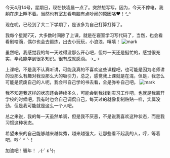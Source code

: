 今天4月14号，星期日，现在快凌晨一点了。突然想写写，因为，今天不停电，我躺在床上睡不着。当然也有室友看电脑有点吵闹的原因咯♥！*^_^*

现在呢，已经到了大二下学期了，是该多为自己打算打算了。

我每个星期7天，大多数时间除了上课，就是在寝室学习写代码了，当然，也会看看剧啥滴，偶尔也会去锻炼，出去小玩玩，小浪浪，嘻嘻！
![mark](http://static.zxinc520.com/blog/20190414/s0cdgfTgWbAt.jpg?imageslim)

虽然吧，我感觉我的每一天过得没那么开心吧，但每一天还是挺忙的，感觉很充实，毕竟能学到很多知识。很有成就感滴。→_→

上课吧，不是我不认真听讲，可能我真的不喜欢这些课程吧，也可能是因为老师讲的没那么有趣对我没那么大的吸引力，总之，感觉我上课就是在混，但是，我怎么可能是荒废自己的人呢，我会带自己学的书去看，全是弥补自己吧。
![mark](http://static.zxinc520.com/blog/20190414/dhCxGsU3Rs57.jpg?imageslim)

我不知道我这样的状态还会持续多久，可能会到我找到实习工作吧，也就是我离开学校的时候吧，我有时也会自己调侃自己，每天过的就像复制粘贴一样，实属没劲，但是我可能就是这么一个人吧。

总之来说，我的每一天虽然单调，但是我不厌恶，不是说我喜欢这种状态，而是我习惯这种状态。

希望未来的自己能够越来越优秀，越来越强大，让那些看不起我的人，哼，等着吧，哼╯^╰！

加油吧！骚年！╭(╯ε╰)╮

